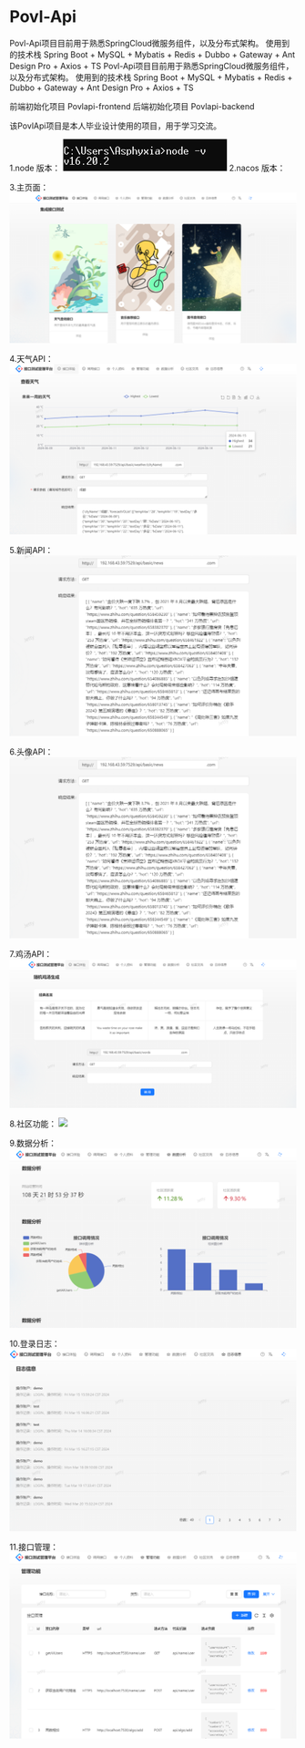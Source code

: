 # Povl-Api
Povl-Api项目目前用于熟悉SpringCloud微服务组件，以及分布式架构。
使用到的技术栈
Spring Boot + MySQL + Mybatis + Redis + Dubbo + Gateway + Ant Design Pro + Axios + TS
Povl-Api项目目前用于熟悉SpringCloud微服务组件，以及分布式架构。 使用到的技术栈 Spring Boot + MySQL + Mybatis + Redis + Dubbo + Gateway + Ant Design Pro + Axios + TS

前端初始化项目 Povlapi-frontend 后端初始化项目 Povlapi-backend

该PovlApi项目是本人毕业设计使用的项目，用于学习交流。

1.node 版本：
![](./images/node.png)
2.nacos 版本：

3.主页面：
![](./images/index.png)

4.天气API：
![](./images/weatherApi.png)

5.新闻API：
![](./images/newsApi.png)

6.头像API：
![](./images/newsApi.png)

7.鸡汤API：
![](./images/wordsApi.png)

8.社区功能：
![](./images/communityApi.png)

9.数据分析：
![](./images/ana.png)

10.登录日志：
![](./images/logs.png)

11.接口管理：
![](./images/management.png)
